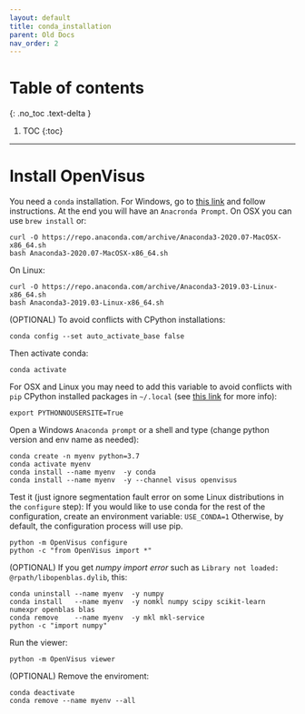 ```yaml
---
layout: default
title: conda_installation
parent: Old Docs
nav_order: 2
---
```


# Table of contents
{: .no_toc .text-delta }

1. TOC
{:toc}

---

# Install OpenVisus

You need a `conda` installation. For Windows, go to [this link](https://www.anaconda.com/products/individual) and follow instructions. At the end you will have an `Anacronda Prompt`. On OSX you can use `brew install` or:

```
curl -O https://repo.anaconda.com/archive/Anaconda3-2020.07-MacOSX-x86_64.sh
bash Anaconda3-2020.07-MacOSX-x86_64.sh 
```

On Linux:

```
curl -O https://repo.anaconda.com/archive/Anaconda3-2019.03-Linux-x86_64.sh
bash Anaconda3-2019.03-Linux-x86_64.sh
```

(OPTIONAL) To avoid conflicts with CPython installations:

```
conda config --set auto_activate_base false
```

Then activate conda:

```
conda activate
```


For OSX and Linux you may need to add this variable to avoid conflicts with `pip` CPython installed packages in `~/.local` (see [this link](https://github.com/conda/conda/issues/7173) for more info):

```
export PYTHONNOUSERSITE=True 
```


Open a Windows `Anaconda prompt` or a shell and type (change python version and env name as needed): 

```
conda create -n myenv python=3.7 
conda activate myenv
conda install --name myenv  -y conda
conda install --name myenv  -y --channel visus openvisus
```

Test it (just ignore segmentation fault error on some Linux distributions in the `configure` step):
If you would like to use conda for the rest of the configuration, create an environment variable: `USE_CONDA=1`
Otherwise, by default, the configuration process will use pip.

```
python -m OpenVisus configure 
python -c "from OpenVisus import *"
```

(OPTIONAL) If you get *numpy import error* such as  `Library not loaded: @rpath/libopenblas.dylib`,  this:

```
conda uninstall --name myenv  -y numpy
conda install   --name myenv  -y nomkl numpy scipy scikit-learn numexpr openblas blas
conda remove    --name myenv  -y mkl mkl-service
python -c "import numpy"
```

Run the viewer:

```
python -m OpenVisus viewer
```





(OPTIONAL) Remove the enviroment:

```
conda deactivate
conda remove --name myenv --all
```
